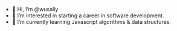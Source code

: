 - 👋 Hi, I’m @wusally
- 👀 I’m interested in starting a career in software development.
- 🌱 I’m currently learning Javascript algorithms & data structures.

